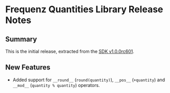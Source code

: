 # Frequenz Quantities Library Release Notes

## Summary

This is the initial release, extracted from the [SDK v1.0.0rc601](https://github.com/frequenz-floss/frequenz-sdk-python/releases/tag/v1.0.0-rc601).

## New Features

- Added support for `__round__` (`round(quantity)`), `__pos__` (`+quantity`) and `__mod__` (`quantity % quantity`) operators.
